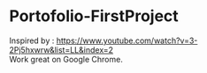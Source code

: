 # Portofolio-FirstProject

Inspired by : https://www.youtube.com/watch?v=3-2Pj5hxwrw&list=LL&index=2 <br>
Work great on Google Chrome. 
